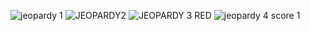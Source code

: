 

![jeopardy 1 ](https://user-images.githubusercontent.com/99289954/192410614-f4616220-f345-4092-b3cc-de51f8c91d3b.png)
![JEOPARDY2](https://user-images.githubusercontent.com/99289954/192410630-a8b77f80-1d39-4b42-80fc-10f3e5ad88a8.png)
![JEOPARDY 3 RED](https://user-images.githubusercontent.com/99289954/192410644-9ebda1ae-9aee-4e8c-b343-aa37ed9f67ea.png)
![jeopardy 4 score 1](https://user-images.githubusercontent.com/99289954/192410648-63de90d1-082b-439e-8799-d78adc8d26d4.png)
